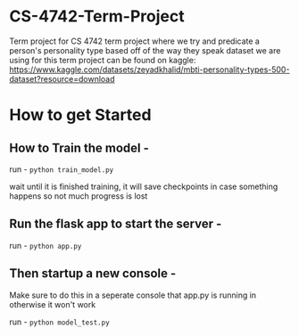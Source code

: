 # CS-4742-Term-Project
Term project for CS 4742 term project where we try and predicate a person's personality type based off of the way they speak dataset we are using for this term project can be found on kaggle: https://www.kaggle.com/datasets/zeyadkhalid/mbti-personality-types-500-dataset?resource=download

# How to get Started

## How to Train the model - 

run - 
`python train_model.py`

wait until it is finished training, it will save checkpoints in case something happens so not much progress is lost

## Run the flask app to start the server - 

run - 
`python app.py`

## Then startup a new console - 

Make sure to do this in a seperate console  that app.py is running in otherwise it won't work

run - 
`python model_test.py`
